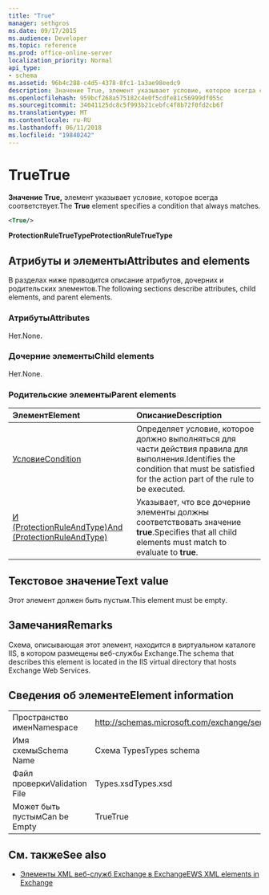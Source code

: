 ```yaml
---
title: "True"
manager: sethgros
ms.date: 09/17/2015
ms.audience: Developer
ms.topic: reference
ms.prod: office-online-server
localization_priority: Normal
api_type:
- schema
ms.assetid: 96b4c288-c4d5-4378-8fc1-1a3ae98eedc9
description: Значение True, элемент указывает условие, которое всегда соответствует.
ms.openlocfilehash: 959bcf268a575182c4e0f5cdfe81c56999df055c
ms.sourcegitcommit: 34041125dc8c5f993b21cebfc4f8b72f0fd2cb6f
ms.translationtype: MT
ms.contentlocale: ru-RU
ms.lasthandoff: 06/11/2018
ms.locfileid: "19840242"
---
```

# <a name="true"></a><span data-ttu-id="adc31-103">True</span><span class="sxs-lookup"><span data-stu-id="adc31-103">True</span></span>

<span data-ttu-id="adc31-104">**Значение True,** элемент указывает условие, которое всегда соответствует.</span><span class="sxs-lookup"><span data-stu-id="adc31-104">The **True** element specifies a condition that always matches.</span></span> 
  
```xml
<True/>
```

<span data-ttu-id="adc31-105">**ProtectionRuleTrueType**</span><span class="sxs-lookup"><span data-stu-id="adc31-105">**ProtectionRuleTrueType**</span></span>

## <a name="attributes-and-elements"></a><span data-ttu-id="adc31-106">Атрибуты и элементы</span><span class="sxs-lookup"><span data-stu-id="adc31-106">Attributes and elements</span></span>

<span data-ttu-id="adc31-107">В разделах ниже приводится описание атрибутов, дочерних и родительских элементов.</span><span class="sxs-lookup"><span data-stu-id="adc31-107">The following sections describe attributes, child elements, and parent elements.</span></span>
  
### <a name="attributes"></a><span data-ttu-id="adc31-108">Атрибуты</span><span class="sxs-lookup"><span data-stu-id="adc31-108">Attributes</span></span>

<span data-ttu-id="adc31-109">Нет.</span><span class="sxs-lookup"><span data-stu-id="adc31-109">None.</span></span>
  
### <a name="child-elements"></a><span data-ttu-id="adc31-110">Дочерние элементы</span><span class="sxs-lookup"><span data-stu-id="adc31-110">Child elements</span></span>

<span data-ttu-id="adc31-111">Нет.</span><span class="sxs-lookup"><span data-stu-id="adc31-111">None.</span></span>
  
### <a name="parent-elements"></a><span data-ttu-id="adc31-112">Родительские элементы</span><span class="sxs-lookup"><span data-stu-id="adc31-112">Parent elements</span></span>

|<span data-ttu-id="adc31-113">**Элемент**</span><span class="sxs-lookup"><span data-stu-id="adc31-113">**Element**</span></span>|<span data-ttu-id="adc31-114">**Описание**</span><span class="sxs-lookup"><span data-stu-id="adc31-114">**Description**</span></span>|
|:-----|:-----|
|[<span data-ttu-id="adc31-115">Условие</span><span class="sxs-lookup"><span data-stu-id="adc31-115">Condition</span></span>](condition.md) <br/> |<span data-ttu-id="adc31-116">Определяет условие, которое должно выполняться для части действия правила для выполнения.</span><span class="sxs-lookup"><span data-stu-id="adc31-116">Identifies the condition that must be satisfied for the action part of the rule to be executed.</span></span>  <br/> |
|[<span data-ttu-id="adc31-117">И (ProtectionRuleAndType)</span><span class="sxs-lookup"><span data-stu-id="adc31-117">And (ProtectionRuleAndType)</span></span>](and-protectionruleandtype.md) <br/> |<span data-ttu-id="adc31-118">Указывает, что все дочерние элементы должны соответствовать значение **true**.</span><span class="sxs-lookup"><span data-stu-id="adc31-118">Specifies that all child elements must match to evaluate to **true**.</span></span>  <br/> |
   
## <a name="text-value"></a><span data-ttu-id="adc31-119">Текстовое значение</span><span class="sxs-lookup"><span data-stu-id="adc31-119">Text value</span></span>

<span data-ttu-id="adc31-120">Этот элемент должен быть пустым.</span><span class="sxs-lookup"><span data-stu-id="adc31-120">This element must be empty.</span></span>
  
## <a name="remarks"></a><span data-ttu-id="adc31-121">Замечания</span><span class="sxs-lookup"><span data-stu-id="adc31-121">Remarks</span></span>

<span data-ttu-id="adc31-122">Схема, описывающая этот элемент, находится в виртуальном каталоге IIS, в котором размещены веб-службы Exchange.</span><span class="sxs-lookup"><span data-stu-id="adc31-122">The schema that describes this element is located in the IIS virtual directory that hosts Exchange Web Services.</span></span>
  
## <a name="element-information"></a><span data-ttu-id="adc31-123">Сведения об элементе</span><span class="sxs-lookup"><span data-stu-id="adc31-123">Element information</span></span>

|||
|:-----|:-----|
|<span data-ttu-id="adc31-124">Пространство имен</span><span class="sxs-lookup"><span data-stu-id="adc31-124">Namespace</span></span>  <br/> |http://schemas.microsoft.com/exchange/services/2006/types  <br/> |
|<span data-ttu-id="adc31-125">Имя схемы</span><span class="sxs-lookup"><span data-stu-id="adc31-125">Schema Name</span></span>  <br/> |<span data-ttu-id="adc31-126">Схема Types</span><span class="sxs-lookup"><span data-stu-id="adc31-126">Types schema</span></span>  <br/> |
|<span data-ttu-id="adc31-127">Файл проверки</span><span class="sxs-lookup"><span data-stu-id="adc31-127">Validation File</span></span>  <br/> |<span data-ttu-id="adc31-128">Types.xsd</span><span class="sxs-lookup"><span data-stu-id="adc31-128">Types.xsd</span></span>  <br/> |
|<span data-ttu-id="adc31-129">Может быть пустым</span><span class="sxs-lookup"><span data-stu-id="adc31-129">Can be Empty</span></span>  <br/> |<span data-ttu-id="adc31-130">True</span><span class="sxs-lookup"><span data-stu-id="adc31-130">True</span></span>  <br/> |
   
## <a name="see-also"></a><span data-ttu-id="adc31-131">См. также</span><span class="sxs-lookup"><span data-stu-id="adc31-131">See also</span></span>

- [<span data-ttu-id="adc31-132">Элементы XML веб-служб Exchange в Exchange</span><span class="sxs-lookup"><span data-stu-id="adc31-132">EWS XML elements in Exchange</span></span>](ews-xml-elements-in-exchange.md)

